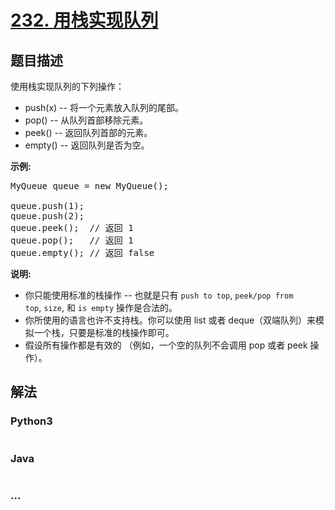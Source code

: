 # [232. 用栈实现队列](https://leetcode-cn.com/problems/implement-queue-using-stacks)

## 题目描述
<!-- 这里写题目描述 -->
<p>使用栈实现队列的下列操作：</p>

<ul>
	<li>push(x) -- 将一个元素放入队列的尾部。</li>
	<li>pop() -- 从队列首部移除元素。</li>
	<li>peek() -- 返回队列首部的元素。</li>
	<li>empty() -- 返回队列是否为空。</li>
</ul>

<p><strong>示例:</strong></p>

<pre>MyQueue queue = new MyQueue();

queue.push(1);
queue.push(2);  
queue.peek();  // 返回 1
queue.pop();   // 返回 1
queue.empty(); // 返回 false</pre>

<p><strong>说明:</strong></p>

<ul>
	<li>你只能使用标准的栈操作 -- 也就是只有&nbsp;<code>push to top</code>,&nbsp;<code>peek/pop from top</code>,&nbsp;<code>size</code>, 和&nbsp;<code>is empty</code>&nbsp;操作是合法的。</li>
	<li>你所使用的语言也许不支持栈。你可以使用 list 或者 deque（双端队列）来模拟一个栈，只要是标准的栈操作即可。</li>
	<li>假设所有操作都是有效的 （例如，一个空的队列不会调用 pop 或者 peek 操作）。</li>
</ul>



## 解法
<!-- 这里可写通用的实现逻辑 -->


### Python3
<!-- 这里可写当前语言的特殊实现逻辑 -->

```python

```

### Java
<!-- 这里可写当前语言的特殊实现逻辑 -->

```java

```

### ...
```

```

